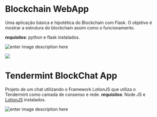 
# Blockchain WebApp
Uma aplicação básica e hipotética do Blockchain com Flask. O objetivo é mostrar a estrutura do blockchain assim como o funcionamento.

***requisitos***:  python e flask instalados.

![enter image description here](https://lh3.googleusercontent.com/1md7U8Vh0rmCczEN80tlg6T-TN4NbdKEBY0pBv6XRgoN2Eh35FQ1ZbJrW7Brewn5IMjTCtYBBbSZrdMhqzx8T4rB6dBXqYByHOTsjxALmmFUX_Y54tz5UdGWHWPNqs8ZfuRM75ity_JNbFehKB9gHOaxf5RY80zXH2J9iFQ71Nrcc73P6dxpjlyFZz3aDuPMap8Qr8MTPeK3cWCHmRxuLGTC3kgmjueC3ptlw0XvyvjFt-8X1fQEJYouWQn-yJLyZU9fvpn-APPvBrW_fxwQ5n5aVrvyCfTHJhPyUgou8qoycquPVaEo9j_9GFTsjqq60FV1GbRrT4oYPkCJHQ4Ka9S9CtEMmjWq0-YmXlPErQOjwKKqBpiahSG5xoLQ4XUQ-rHxC0pqivSjnELcB3f5C0LBNyV2XaBnYZwzsVG8oU2oIyrhSpCtMsgaM6XnBVE0arWLtFa9MwUD_ao0lni5PVLs7reIwISvzrI6zBubMmGlXdjjGvwzK2m498umu45p7383LCLAK8FQiJnqRTOB5xkrPDaUbvIEoJthCjsMD9hMoCO9-tMXnlhI4_QXybmtJbNrvwKDHaa3-9xROuYYMj-SI8PNwUm3pWs4n-ras8xlmDX-fk9_1hHy0S2H7yTHNmTB3CR9OxUCWHazOLoR_5kAVJXRG0NnPUfiE-LtlTRpNIuL96P91s-qhro3cw=w2232-h732-no?authuser=0)

![](https://lh3.googleusercontent.com/GN1k99Brvt-66GCMZR5fcBFX91PPurbhu4TYmfRHSJ5QbC44IkUitu5vgYhwJU8eveqN_hJITMTcTDhe-XJCtIG3-ejBNhpxGsKZndqtfN0_kA14DLq-0Sko8SPGZa__CQegrkYUaDf44eUHskXyPWA6LDexHWhpiryuNoActYslxAhNBvr3RgtJNiW9REOXwRWRSTkBnyBGZLxsn8VYETmmQ_wOJumBzU9DEehjwHa3R0ZOjBbcQVNwn_Z3NyUJdCaiHt6EeK8EH26z6CG2jFwze38HpG5cF606uA_SbeKHPu2i1nAT0uohdj35OqqgvAKTQBiUrdXEl1lDPhlOLB5xOUWgfa-sMq_g4PhToLFOynk4P-DNUhvKweIuc4FAqliS4XO4AL0v4Rnl5F7SfDt9uDQ2LEmS6uj_QzEa6mai2MAUmqSf5k1L8uYtWKiqeBk0ZvjprAePNQau4zIiu_REo3Ernv7gisqpWNKGJVgDgNOcqb3JrBKIiA6wBqZZOQ63Ct_DEcLQjQHHQdqYIWMXKBNfo49ac5Yg5yVhkfUYUS9Xjizhey8byjzWjlyD5Iws8jJVgCug4mJK43i5b3zRZQcC_DDiC1iO2BDmz11VdTPK57ry1a4ExXlD0A2bOce5LW53AnQ6NZ8O6H2TzQz5jreeO0vI7JoGayMNDnFLergkYL_zPY2RFODjQQ=w1488-h1240-no?authuser=0)

# Tendermint BlockChat App
Projeto de um chat utilizando o Framework LotionJS que utiliza o Tendermint como camada de consenso e rede.
***requisitos***:  Node JS e [LotionJS](https://lotionjs.com) instalados.

![enter image description here](https://lh3.googleusercontent.com/XcO8wYnwqjAvqMVhezzD_0_kap5257gmfiYesR6QBH5bj6bFrHW8hku1AYG_Q7XRo8tGrw7jZprWAMmu06oTiLqjK3l0T0jq2O2UrWUGSsPw5SqaIHknFOhGusRvOdQml7UMWnvmF24exOX8uuGFJ1k6-BIUF68GcNkFk8Ki84AqirDWHFH19nT_4zB0MYhgAgqAB6A8mthlMEhyK6TnO4nL9h9gfpAEaYqbahUYi86zRaNczbeeLD9K-GlP-9rCIqIX7pQYwBf4X2ouhhrd5yBJ9lgHQ7W0uV0HJ58EGqhanEPlmSy7WERIMhweWRHhLtf9t1Q9HPCDis9fbgODBb3RfQHheh0CDgDxA4Mb-VIcG1NF8oG6P-dS0CQBqX3JYYxumKdXRFO3mKpMbeRNnEDjdRbwBdMitYLqRC6CS8b4biJAUdJL8m_NsjIgnkxVIVVEDd_51EK29b5hYYVd2hRGTZG6ppxzALA89kp6prDrcxGScAbRSNGFX_PtGcNqxaT1kfuqk1Ksy7czKGYZG0YVJfsGmK62zVwjm1kkaz6eU-nOnxzUURFjqDZIl83e37vJmRV9vkrsN0byA_nflGvwNiG5xepKi1418HXXrjGVcm8WTJxckePKjhmoHZhkQwfcCHvw0U67TxBeirEbCQvyULBaBcnLyxKiqexShs5jh90ys492yW7xO3APuw=w1200-h374-no?authuser=0)
